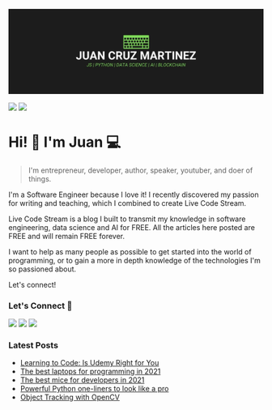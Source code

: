 !["Juan Cruz Martinez: Founder & Author of Live Code Stream"](https://raw.githubusercontent.com/bajcmartinez/bajcmartinez/master/images/banner.jpg)

[![](https://komarev.com/ghpvc/?username=bajcmartinez&color=blue&label=Profile%20Views)](https://github.com/bajcmartinez)
[![](https://img.shields.io/github/followers/bajcmartinez?label=GitHub%20Followers)](https://github.com/bajcmartinez)

# Hi! 👋 I'm Juan 💻

> I'm entrepreneur, developer, author, speaker, youtuber, and doer of things.

I'm a Software Engineer because I love it! I recently discovered my passion for writing and teaching, which I combined to create Live Code Stream.

Live Code Stream is a blog I built to transmit my knowledge in software engineering, data science and AI for FREE. All the articles here posted are FREE and will remain FREE forever.

I want to help as many people as possible to get started into the world of programming, or to gain a more in depth knowledge of the technologies I'm so passioned about.

Let's connect!

### Let's Connect 🔗

[![](https://img.shields.io/badge/linkedin-%230077B5.svg?&style=for-the-badge&logo=linkedin&logoColor=white0e76a8)](https://www.linkedin.com/in/bajcmartinez/)
[![](https://img.shields.io/badge/twitter-%230077B5.svg?&style=for-the-badge&logo=twitter&logoColor=white&color=00acee)](https://twitter.com/bajcmartinez)
[![](https://img.shields.io/badge/newsletter-%230077B5.svg?&style=for-the-badge&logo=instagram&logoColor=white&color=8a3ab9)](https://livecodestream.dev/subscribe/)

### Latest Posts
<!-- BLOG-POST-LIST:START -->
- [Learning to Code: Is Udemy Right for You](https://livecodestream.dev/review/platform/udemy/)
- [The best laptops for programming in 2021](https://livecodestream.dev/post/best-programming-laptops/)
- [The best mice for developers in 2021](https://livecodestream.dev/post/best-programming-mice/)
- [Powerful Python one-liners to look like a pro](https://livecodestream.dev/post/python-one-liners/)
- [Object Tracking with OpenCV](https://livecodestream.dev/post/object-tracking-with-opencv/)
<!-- BLOG-POST-LIST:END -->
